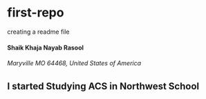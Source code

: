 # first-repo
creating a readme file 
  #### Shaik Khaja Nayab Rasool
   ###### Maryville MO 64468, United States of America
   ## I started Studying ACS in Northwest School
